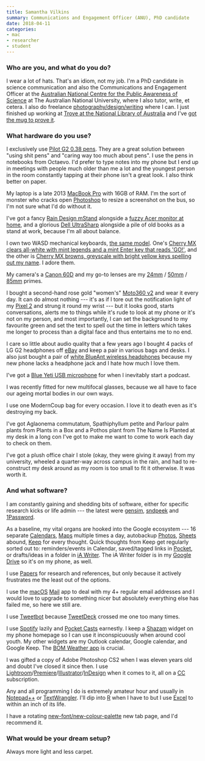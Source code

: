 ```yaml
---
title: Samantha Vilkins
summary: Communications and Engagement Officer (ANU), PhD candidate
date: 2018-04-11
categories:
- mac
- researcher
- student
---
```


### Who are you, and what do you do?

I wear a lot of hats. That's an idiom, not my job. I'm a PhD candidate in science communication and also the Communications and Engagement Officer at the [Australian National Centre for the Public Awareness of Science](http://cpas.anu.edu.au/about-us/people/sam-vilkins "Samantha's profile on ANU.") at The Australian National University, where I also tutor, write, et cetera. I also do freelance [photography/design/writing](http://vilkins.online/ "Samantha's website.") where I can. I just finished up working at [Trove at the National Library of Australia](https://trove.nla.gov.au/ "An Australian information resource from the National Library.") and I've [got the mug to prove it](https://twitter.com/samvilkins/status/968329704594968576 "Samantha's Trove mug tweet.").

### What hardware do you use?

I exclusively use [Pilot G2 0.38 pens][g2.2]. They are a great solution between "using shit pens" and "caring way too much about pens". I use the pens in notebooks from Octaevo. I'd prefer to type notes into my phone but I end up in meetings with people much older than me a lot and the youngest person in the room constantly tapping at their phone isn't a great look. I also think better on paper.

My laptop is a late 2013 [MacBook Pro][macbook-pro] with 16GB of RAM. I'm the sort of monster who cracks open [Photoshop][] to resize a screenshot on the bus, so I'm not sure what I'd do without it.

I've got a fancy [Rain Design mStand][mstand] alongside a [fuzzy Acer monitor at home][k242hqlcbid], and a glorious [Dell UltraSharp][u2715h] alongside a pile of old books as a stand at work, because I'm all about balance.

I own two WASD mechanical keyboards, [the same model][vp3-61-key]. One's [Cherry MX clears all-white with mint legends and a mint Enter key that reads 'GO!'](https://twitter.com/samvilkins/status/978758348538503169 "Samantha's tweet showing her mechanical keyboard with green keys."), and the other is [Cherry MX browns, greyscale with bright yellow keys spelling out my name](https://twitter.com/samvilkins/status/885374232384765952 "Samantha's tweet showing her mechanical keyboard with brown keys."). I adore them.

My camera's a [Canon 60D][eos-60d] and my go-to lenses are my [24mm][ef-s-24mm-f2.8-stm] / [50mm][ef-50mm-f1.4-usm] / [85mm][ef-85mm-f1.8-usm] primes.

I bought a second-hand rose gold "women's" [Moto360 v2][moto-360-2nd-generation] and wear it every day. It can do almost nothing --- it's as if I tore out the notification light of my [Pixel 2][pixel-2] and strung it round my wrist --- but it looks good, starts conversations, alerts me to things while it's rude to look at my phone or it's not on my person, and most importantly, I can set the background to my favourite green and set the text to spell out the time in letters which takes me longer to process than a digital face and thus entertains me to no end.

I care so little about audio quality that a few years ago I bought 4 packs of LG G2 headphones off [eBay][] and keep a pair in various bags and desks. I also just bought a pair of [white BlueAnt wireless headphones][pump-air] because my new phone lacks a headphone jack and I hate how much I love them.

I've got a [Blue Yeti USB microphone][yeti] for when I inevitably start a podcast.

I was recently fitted for new multifocal glasses, because we all have to face our ageing mortal bodies in our own ways.

I use one ModernCoup bag for every occasion. I love it to death even as it's destroying my back.

I've got Aglaonema commutatum, Spathiphyllum petite and Parlour palm plants from Plants in a Box and a Pothos plant from The Name Is Planted at my desk in a long con I've got to make me want to come to work each day to check on them.

I've got a plush office chair I stole (okay, they were giving it away) from my university, wheeled a quarter-way across campus in the rain, and had to re-construct my desk around as my room is too small to fit it otherwise. It was worth it.

### And what software?

I am constantly gaining and shedding bits of software, either for specific research kicks or life admin --- the latest were [gensim][], [sndpeek][] and [1Password][].

As a baseline, my vital organs are hooked into the Google ecosystem --- 16 separate [Calendars][google-calendar], [Maps][google-maps] multiple times a day, autobackup [Photos][google-photos], [Sheets][google-sheets] abound, [Keep][google-keep] for every thought. Quick thoughts from Keep get regularly sorted out to: reminders/events in Calendar, saved/tagged links in [Pocket][], or drafts/ideas in a folder in [iA Writer][ia-writer]. The iA Writer folder is in my [Google Drive][google-drive] so it's on my phone, as well.

I use [Papers][] for research and references, but only because it actively frustrates me the least out of the options.

I use the [macOS][] [Mail][] app to deal with my 4+ regular email addresses and I would love to upgrade to something nicer but absolutely everything else has failed me, so here we still are.

I use [Tweetbot][] because [TweetDeck][] crossed me one too many times.

I use [Spotify][] lazily and [Pocket Casts][pocket-casts] earnestly. I keep a [Shazam][] widget on my phone homepage so I can use it inconspicuously when around cool youth. My other widgets are my Outlook calendar, Google calendar, and Google Keep. The [BOM Weather app][bom-weather-android] is crucial.

I was gifted a copy of Adobe Photoshop CS2 when I was eleven years old and doubt I've closed it since then. I use [Lightroom][]/[Premiere][]/[Illustrator][]/[InDesign][] when it comes to it, all on a [CC][creative-suite] subscription.

Any and all programming I do is extremely amateur hour and usually in [Notepad++][notepad-plusplus] or [TextWrangler][]. I'll dip into [R][] when I have to but I use [Excel][] to within an inch of its life.

I have a rotating [new-font/new-colour-palette][palettab] new tab page, and I'd recommend it.

### What would be your dream setup?

Always more light and less carpet.

[1password]: https://1password.com "Password management software for Mac OS X."
[bom-weather-android]: https://play.google.com/store/apps/details?id=au.gov.bom.metview "A weather app."
[creative-suite]: https://www.adobe.com/creativecloud.html "A collection of design tools."
[ebay]: http://web.archive.org/web/20211217002741/https://www.ebay.com/n/error "An auction service."
[ef-50mm-f1.4-usm]: http://web.archive.org/web/20150905095642/http://www.usa.canon.com/cusa/support/consumer/eos_slr_camera_systems/lenses/ef_50mm_f_1_4_usm "A lens for SLR cameras."
[ef-85mm-f1.8-usm]: http://web.archive.org/web/20151012041805/http://www.usa.canon.com:80/cusa/consumer/products/cameras/ef_lens_lineup/ef_85mm_f_1_8_usm "A telephoto lens."
[ef-s-24mm-f2.8-stm]: http://web.archive.org/web/20230706211400/https://www.usa.canon.com/shop/p/ef-s-24mm-f-2-8-stm "A wide-angle camera lens."
[eos-60d]: http://web.archive.org/web/20151103110651/http://www.usa.canon.com:80/cusa/consumer/products/cameras/slr_cameras/eos_60d "A consumer-level DSLR camera."
[excel]: https://www.microsoft.com/en-us/microsoft-365/excel "A spreadsheet application."
[g2.2]: https://www.jetpens.com/Pilot-G2-Original-Gel-Pens/ct/610 "A pen."
[gensim]: https://radimrehurek.com/gensim/ "A Python library for working with semantics."
[google-calendar]: https://en.wikipedia.org/wiki/Google_Calendar "A web-based calendar client."
[google-drive]: http://web.archive.org/web/20220127131904/https://accounts.google.com/ServiceLogin?service=wise "A cloud storage service."
[google-keep]: https://en.wikipedia.org/wiki/Google_Keep "A note-taking service."
[google-maps]: https://www.google.com/maps/ "Web-based map tools."
[google-photos]: https://www.google.com/photos/about/ "A photo sharing service."
[google-sheets]: https://www.google.com/sheets/about/ "Online spreadsheet software."
[ia-writer]: https://ia.net/topics/ia-writer-for-mac "A full-screen writing tool for the Mac."
[illustrator]: https://www.adobe.com/products/illustrator.html "A vector graphics editor."
[indesign]: https://www.adobe.com/products/indesign.html "A desktop/web publishing application."
[k242hqlcbid]: http://web.archive.org/web/20210725100348/https://www.acer.com/ac/en/ZA/content/model/UM.UX6EE.C04 "A 23.6 inch monitor."
[lightroom]: https://www.adobe.com/products/photoshop-lightroom.html "Photo management and editing software."
[macbook-pro]: https://www.apple.com/macbook-pro/ "A laptop."
[macos]: https://en.wikipedia.org/wiki/MacOS "An operating system for Mac hardware."
[mail]: https://en.wikipedia.org/wiki/Mail_(application) "The default Mac OS X mail client."
[moto-360-2nd-generation]: https://en.wikipedia.org/wiki/Moto_360_(2nd_generation) "A smartwatch."
[mstand]: https://www.raindesigninc.com/mstand.html "A laptop stand."
[notepad-plusplus]: https://notepad-plus-plus.org/ "A free text/code editor for Windows."
[palettab]: https://chrome.google.com/webstore/detail/palettab/bidckpnndigbjhmojikkhmejkfkpgoih?hl=en "A Chrome extension that shows you fonts and colour palettes on a new tab."
[papers]: https://www.papersapp.com/ "iTunes-like software for organising articles."
[photoshop]: https://www.adobe.com/products/photoshop.html "A bitmap image editor."
[pixel-2]: https://en.wikipedia.org/wiki/Pixel_2 "A 5 inch Android smartphone."
[pocket-casts]: http://web.archive.org/web/20230513180147/https://play.pocketcasts.com/ "A web-based podcast player."
[pocket]: https://getpocket.com/en/ "A service for storing links to look at later on."
[premiere]: https://www.adobe.com/products/premiere.html "A video editing suite."
[pump-air]: http://web.archive.org/web/20200801145752/http://blueant.com.au:80/products/headphones/pumpair/ "Wireless earbuds."
[r]: http://www.r-project.org/ "Software for statistical computing and graphics."
[shazam]: https://www.shazam.com/ "A service for identifying music."
[sndpeek]: https://soundlab.cs.princeton.edu/software/sndpeek/ "Real-time audio visualisation software."
[spotify]: https://open.spotify.com/__noul__?pfhp=2c2ccb58-8a92-4713-a1c0-8b43b3090b49 "A music streaming service."
[textwrangler]: http://www.barebones.com/products/textwrangler/ "A free, powerful text editor for the Mac."
[tweetbot]: https://tapbots.com/tweetbot/mac/ "A Twitter client for the Mac."
[tweetdeck]: https://about.twitter.com/en/products/tweetdeck "A multi-column Twitter client."
[u2715h]: http://web.archive.org/web/20220803142449/https://www.dell.com/en-us/work/shop/monitors-monitor-accessories/ar/4009?appliedRefinements=2828 "A 27 inch monitor."
[vp3-61-key]: https://www.wasdkeyboards.com/products/mechanical-keyboard/wasd-vp3-61-key-custom-mechanical-keyboard.html "A mechanical keyboard."
[yeti]: http://web.archive.org/web/20160413134343/http://www.bluemic.com:80/yeti/ "A USB microphone."
